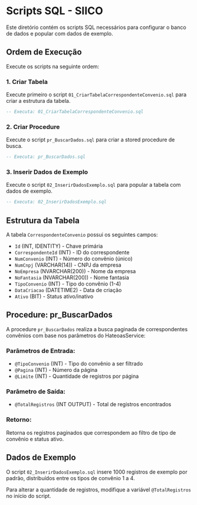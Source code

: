 # Scripts SQL - SIICO

Este diretório contém os scripts SQL necessários para configurar o banco de dados e popular com dados de exemplo.

## Ordem de Execução

Execute os scripts na seguinte ordem:

### 1. Criar Tabela
Execute primeiro o script `01_CriarTabelaCorrespondenteConvenio.sql` para criar a estrutura da tabela.

```sql
-- Executa: 01_CriarTabelaCorrespondenteConvenio.sql
```

### 2. Criar Procedure
Execute o script `pr_BuscarDados.sql` para criar a stored procedure de busca.

```sql
-- Executa: pr_BuscarDados.sql
```

### 3. Inserir Dados de Exemplo
Execute o script `02_InserirDadosExemplo.sql` para popular a tabela com dados de exemplo.

```sql
-- Executa: 02_InserirDadosExemplo.sql
```

## Estrutura da Tabela

A tabela `CorrespondenteConvenio` possui os seguintes campos:

- `Id` (INT, IDENTITY) - Chave primária
- `CorrespondenteId` (INT) - ID do correspondente
- `NumConvenio` (INT) - Número do convênio (único)
- `NumCnpj` (VARCHAR(14)) - CNPJ da empresa
- `NoEmpresa` (NVARCHAR(200)) - Nome da empresa
- `NoFantasia` (NVARCHAR(200)) - Nome fantasia
- `TipoConvenio` (INT) - Tipo do convênio (1-4)
- `DataCriacao` (DATETIME2) - Data de criação
- `Ativo` (BIT) - Status ativo/inativo

## Procedure: pr_BuscarDados

A procedure `pr_BuscarDados` realiza a busca paginada de correspondentes convênios com base nos parâmetros do HateoasService:

### Parâmetros de Entrada:
- `@TipoConvenio` (INT) - Tipo do convênio a ser filtrado
- `@Pagina` (INT) - Número da página
- `@Limite` (INT) - Quantidade de registros por página

### Parâmetro de Saída:
- `@TotalRegistros` (INT OUTPUT) - Total de registros encontrados

### Retorno:
Retorna os registros paginados que correspondem ao filtro de tipo de convênio e status ativo.

## Dados de Exemplo

O script `02_InserirDadosExemplo.sql` insere 1000 registros de exemplo por padrão, distribuídos entre os tipos de convênio 1 a 4.

Para alterar a quantidade de registros, modifique a variável `@TotalRegistros` no início do script.


